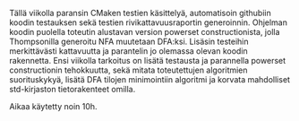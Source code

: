 Tällä viikolla paransin CMaken testien käsittelyä, automatisoin githubiin koodin testauksen sekä testien rivikattavuusraportin generoinnin.
Ohjelman koodin puolella toteutin alustavan version powerset constructionista, jolla Thompsonilla generoitu NFA muutetaan DFA:ksi. Lisäsin testeihin merkittävästi kattavuutta ja parantelin jo olemassa olevan koodin rakennetta. Ensi viikolla tarkoitus on lisätä testausta ja parannella powerset constructionin tehokkuutta, sekä mitata toteutettujen algoritmien suorituskykyä, lisätä DFA tilojen minimointiin algoritmi ja korvata mahdolliset std-kirjaston tietorakenteet omilla.

Aikaa käytetty noin 10h.